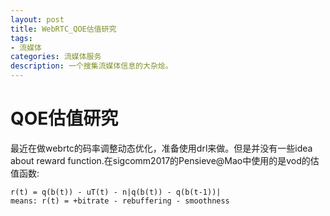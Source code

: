 ```yaml
---
layout: post
title: WebRTC_QOE估值研究
tags:
- 流媒体
categories: 流媒体服务
description: 一个搜集流媒体信息的大杂烩。
---
```


# QOE估值研究
最近在做webrtc的码率调整动态优化，准备使用drl来做。但是并没有一些idea about reward function.在sigcomm2017的Pensieve@Mao中使用的是vod的估值函数:

```
r(t) = q(b(t)) - uT(t) - n|q(b(t)) - q(b(t-1))|
means: r(t) = +bitrate - rebuffering - smoothness
```

